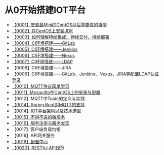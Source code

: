 # 从0开始搭建IOT平台 #

- [【0001】安装最Mini的CentOS以后需要做的事情](https://github.com/guanzhenxing/build-the-iot-platform/blob/master/things-to-do-after-minimal-rhel-centos-installation.md)
- [【0002】在CentOS上安装JDK](https://github.com/guanzhenxing/build-the-iot-platform/blob/master/install-jdk-at-centos.md)
- [【0003】如何理解持续集成、持续交付、持续部署](https://github.com/guanzhenxing/build-the-iot-platform/blob/master/know-ci-cd.md)
- [【0004】CI环境搭建——GitLab](https://github.com/guanzhenxing/build-the-iot-platform/blob/master/install-gitlab-at-centos.md)
- [【0005】CI环境搭建——Jenkins](https://github.com/guanzhenxing/build-the-iot-platform/blob/master/install-jenkins-at-centos.md)
- [【0006】CI环境搭建——Nexus](https://github.com/guanzhenxing/build-the-iot-platform/blob/master/install-nexus-at-centos.md)
- [【0007】CI环境搭建——LDAP](https://github.com/guanzhenxing/build-the-iot-platform/blob/master/install-ldap-at-centos.md)
- 【0008】CI环境搭建——JIRA
- [【0009】CI环境搭建——GitLab、Jenkins、Nexus、JIRA等配置LDAP认证登录](https://github.com/guanzhenxing/build-the-iot-platform/blob/master/ci-auth-by-ldap.md)
- [【0010】MQTT协议简单学习](https://github.com/guanzhenxing/build-the-iot-platform/blob/master/learn-mqtt.md)
- [【0011】Mosquitto在CentOS上的安装与配置](https://github.com/guanzhenxing/build-the-iot-platform/blob/master/install-mosquitto-centos.md)
- 【0012】MQTT中Topic的定义与实践
- [【0014】Spring Boot对MQTT的支持](https://github.com/guanzhenxing/build-the-iot-platform/blob/master/spring-boot-mqtt.md)
- [【0014】IOT平台架构以及技术选型](https://github.com/guanzhenxing/build-the-iot-platform/blob/master/iot-architecture-and-technology-selection.md)
- [【0015】不得不说的微服务](https://github.com/guanzhenxing/build-the-iot-platform/blob/master/microservice-introduce.md)
- [【0016】服务注册与服务发现](https://github.com/guanzhenxing/build-the-iot-platform/blob/master/service-registry-and-service-find.md)
- 【0017】客户端负载均衡
- 【0018】API网关服务
- [【0019】配置中心](https://github.com/guanzhenxing/build-the-iot-platform/blob/master/spring-cloud-config.md)
- [【0020】RESTful API规范](https://github.com/guanzhenxing/build-the-iot-platform/blob/master/restful-api-design.md)
